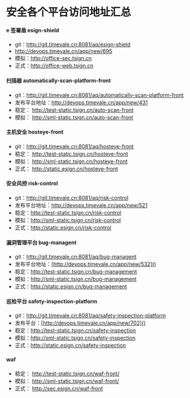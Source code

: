 # 安全各个平台访问地址汇总

#### e 签署盾 esign-shield
- git：http://git.timevale.cn:8081/aq/esign-shield
- http://devops.timevale.cn/app/new/695
- 模拟：http://office-sec.tsign.cn
- 正式：http://office-web.tsign.cn 

#### 扫描器 automatically-scan-platform-front
- git：http://git.timevale.cn:8081/aq/automatically-scan-platform-front
- 发布平台地址：http://devops.timevale.cn/app/new/431
- 稳定： http://test-static.tsign.cn/auto-scan-front
- 模拟： http://sml-static.tsign.cn/auto-scan-front


#### 主机安全 hosteye-front
- git：http://git.timevale.cn:8081/aq/hosteye-front
- 稳定： http://test-static.tsign.cn/hosteye-front
- 模拟： http://sml-static.tsign.cn/hosteye-front
- 正式： http://static.esign.cn/hosteye-front


#### 安全风控 risk-control 
- git：http://git.timevale.cn:8081/aq/risk-control
- 发布平台地址：http://devops.timevale.cn/app/new/521
- 稳定：http://test-static.tsign.cn/risk-control
- 模拟：http://sml-static.tsign.cn/risk-control
- 正式：http://static.esign.cn/risk-control

#### 漏洞管理平台 bug-managent
- git：http://git.timevale.cn:8081/aq/bug-managent
- 发布平台地址：[http://devops.timevale.cn/app/new/532]()
- 稳定：http://test-static.tsign.cn/bug-management
- 模拟：http://sml-static.tsign.cn/bug-management
- 正式：http://static.esign.cn/bug-management

#### 巡检平台 safety-inspection-platform
- git：http://git.timevale.cn:8081/aq/safety-inspection-platform
- 发布平台：[http://devops.timevale.cn/app/new/702]()
- 稳定：http://test-static.tsign.cn/safety-inspection
- 模拟：http://sml-static.tsign.cn/safety-inspection
- 正式：http://static.esign.cn/safety-inspection

#### waf
- 稳定： http://test-static.tsign.cn/waf-front/
- 模拟： http://sml-static.tsign.cn/waf-front/
- 正式： http://sec.esign.cn/waf-front
